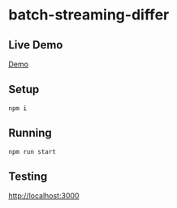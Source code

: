 # batch-streaming-differ

## Live Demo

[Demo](https://batch-streaming-differ.glitch.me/)

## Setup

```
npm i
```

## Running

```
npm run start
```

## Testing

[http://localhost:3000](http://localhost:3000)

